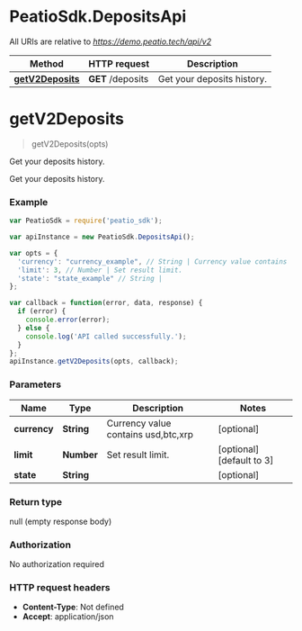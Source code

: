 # PeatioSdk.DepositsApi

All URIs are relative to *https://demo.peatio.tech/api/v2*

Method | HTTP request | Description
------------- | ------------- | -------------
[**getV2Deposits**](DepositsApi.md#getV2Deposits) | **GET** /deposits | Get your deposits history.


<a name="getV2Deposits"></a>
# **getV2Deposits**
> getV2Deposits(opts)

Get your deposits history.

Get your deposits history.

### Example
```javascript
var PeatioSdk = require('peatio_sdk');

var apiInstance = new PeatioSdk.DepositsApi();

var opts = { 
  'currency': "currency_example", // String | Currency value contains  usd,btc,xrp
  'limit': 3, // Number | Set result limit.
  'state': "state_example" // String | 
};

var callback = function(error, data, response) {
  if (error) {
    console.error(error);
  } else {
    console.log('API called successfully.');
  }
};
apiInstance.getV2Deposits(opts, callback);
```

### Parameters

Name | Type | Description  | Notes
------------- | ------------- | ------------- | -------------
 **currency** | **String**| Currency value contains  usd,btc,xrp | [optional] 
 **limit** | **Number**| Set result limit. | [optional] [default to 3]
 **state** | **String**|  | [optional] 

### Return type

null (empty response body)

### Authorization

No authorization required

### HTTP request headers

 - **Content-Type**: Not defined
 - **Accept**: application/json

